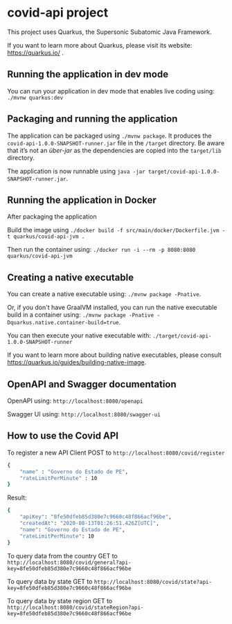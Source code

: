# covid-api project

This project uses Quarkus, the Supersonic Subatomic Java Framework.

If you want to learn more about Quarkus, please visit its website: https://quarkus.io/ .

## Running the application in dev mode

You can run your application in dev mode that enables live coding using: `./mvnw quarkus:dev`

## Packaging and running the application

The application can be packaged using `./mvnw package`.
It produces the `covid-api-1.0.0-SNAPSHOT-runner.jar` file in the `/target` directory.
Be aware that it’s not an _über-jar_ as the dependencies are copied into the `target/lib` directory.

The application is now runnable using `java -jar target/covid-api-1.0.0-SNAPSHOT-runner.jar`.

## Running the application in Docker

After packaging the application

Build the image using `./docker build -f src/main/docker/Dockerfile.jvm -t quarkus/covid-api-jvm .`

Then run the container using: `./docker run -i --rm -p 8080:8080 quarkus/covid-api-jvm`

## Creating a native executable

You can create a native executable using: `./mvnw package -Pnative`.

Or, if you don't have GraalVM installed, you can run the native executable build in a container using: `./mvnw package -Pnative -Dquarkus.native.container-build=true`.

You can then execute your native executable with: `./target/covid-api-1.0.0-SNAPSHOT-runner`

If you want to learn more about building native executables, please consult https://quarkus.io/guides/building-native-image.

## OpenAPI and Swagger documentation

OpenAPI using: `http://localhost:8080/openapi`

Swagger UI using: `http://localhost:8080/swagger-ui`

## How to use the Covid API

To register a new API Client POST to `http://localhost:8080/covid/register`

```sh
{
    "name" : "Governo do Estado de PE",
    "rateLimitPerMinute" : 10
}
```

Result:

```sh
{
    "apiKey": "8fe50dfeb85d380e7c9660c48f866acf96be",
    "createdAt": "2020-08-13T01:26:51.426Z[UTC]",
    "name": "Governo do Estado de PE",
    "rateLimitPerMinute": 10
}
```

To query data from the country GET to `http://localhost:8080/covid/general?api-key=8fe50dfeb85d380e7c9660c48f866acf96be`

To query data by state GET to `http://localhost:8080/covid/state?api-key=8fe50dfeb85d380e7c9660c48f866acf96be`

To query data by state region GET to `http://localhost:8080/covid/stateRegion?api-key=8fe50dfeb85d380e7c9660c48f866acf96be`